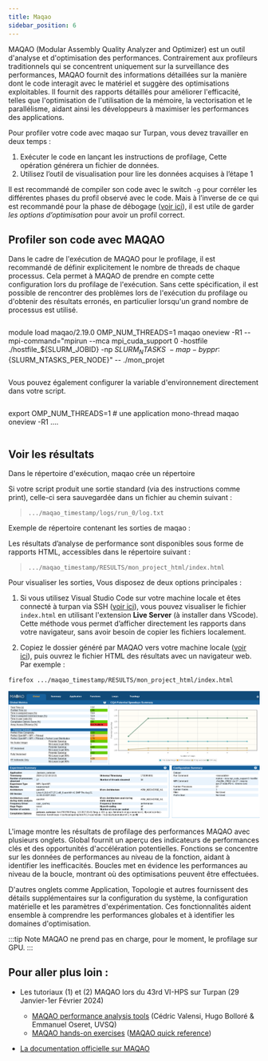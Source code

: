 ```yaml
---
title: Maqao
sidebar_position: 6
---
```

MAQAO (Modular Assembly Quality Analyzer and Optimizer) est un outil d'analyse et d'optimisation des performances. Contrairement aux profileurs traditionnels qui se concentrent uniquement sur la surveillance des performances, MAQAO fournit des informations détaillées sur la manière dont le code interagit avec le matériel et suggère des optimisations exploitables. Il fournit des rapports détaillés pour améliorer l'efficacité, telles que l'optimisation de l'utilisation de la mémoire, la vectorisation et le parallélisme, aidant ainsi les développeurs à maximiser les performances des applications.

Pour profiler votre code avec maqao sur Turpan, vous devez travailler en deux temps :

1. Exécuter le code en lançant les instructions de profilage, Cette opération générera un fichier de données. 
2. Utilisez l’outil de visualisation pour lire les données acquises à l’étape 1

Il est recommandé de compiler son code avec le switch `-g` pour corréler les différentes phases du profil observé avec le code. Mais à l’inverse de ce qui est recommandé pour la phase de débogage ([voir ici](./ddt.md)), il est utile de garder *les options d’optimisation* pour avoir un profil correct.

## Profiler son code avec MAQAO

Dans le cadre de l'exécution de MAQAO pour le profilage, il est recommandé de définir explicitement le nombre de threads de chaque processus. Cela permet à MAQAO de prendre en compte cette configuration lors du profilage de l'exécution. Sans cette spécification, il est possible de rencontrer des problèmes lors de l'exécution du profilage ou d'obtenir des résultats erronés, en particulier lorsqu'un grand nombre de processus est utilisé.

>```
module load maqao/2.19.0
OMP_NUM_THREADS=1 maqao oneview -R1 --mpi-command="mpirun --mca mpi_cuda_support 0 -hostfile ./hostfile_${SLURM_JOBID} -np ${SLURM_NTASKS}  \
-map-by ppr:${SLURM_NTASKS_PER_NODE}" -- ./mon_projet 
>```

Vous pouvez également configurer la variable d'environnement directement dans votre script.  
>```
export OMP_NUM_THREADS=1 # une application mono-thread
maqao oneview -R1 .... 
>```

## Voir les résultats

Dans le répertoire d'exécution, maqao crée un répertoire 

Si votre script produit une sortie standard (via des instructions comme print), celle-ci sera sauvegardée dans un fichier au chemin suivant :
>```
>.../maqao_timestamp/logs/run_0/log.txt
>```

Exemple de répertoire contenant les sorties de maqao :

Les résultats d’analyse de performance sont disponibles sous forme de rapports HTML, accessibles dans le répertoire suivant :
>```
>.../maqao_timestamp/RESULTS/mon_project_html/index.html
>```

Pour visualiser les sorties, Vous disposez de deux options principales :
1. Si vous utilisez Visual Studio Code sur votre machine locale et êtes connecté à turpan via SSH ([voir ici](../connexion/#se-connecter-en-utilisant-vscode)), vous pouvez visualiser le fichier `index.html` en utilisant l'extension **Live Server** (à installer dans VScode). Cette méthode vous permet d’afficher directement les rapports dans votre navigateur, sans avoir besoin de copier les fichiers localement.

2. Copiez le dossier généré par MAQAO vers votre machine locale ([voir ici](../connexion/transfert.md)), puis ouvrez le fichier HTML des résultats avec un navigateur web. Par exemple :
  ```bash
  firefox .../maqao_timestamp/RESULTS/mon_project_html/index.html 
  ```

![Capture d'écran des résultats Maqao ](/img/turpan/maqao_output.png)

L'image montre les résultats de profilage des performances MAQAO avec plusieurs onglets. Global fournit un aperçu des indicateurs de performances clés et des opportunités d'accélération potentielles. Fonctions se concentre sur les données de performances au niveau de la fonction, aidant à identifier les inefficacités. Boucles met en évidence les performances au niveau de la boucle, montrant où des optimisations peuvent être effectuées.

D'autres onglets comme Application, Topologie et autres fournissent des détails supplémentaires sur la configuration du système, la configuration matérielle et les paramètres d'expérimentation. Ces fonctionnalités aident ensemble à comprendre les performances globales et à identifier les domaines d'optimisation.

:::tip Note
MAQAO ne prend pas en charge, pour le moment, le profilage sur GPU.
:::

## Pour aller plus loin :

* Les tutoriaux (1) et (2) MAQAO lors du 43rd VI-HPS sur Turpan (29 Janvier-1er Février 2024)
  * [MAQAO performance analysis tools](https://www.vi-hps.org/cms/upload/material/tw43/MAQAO.pdf) (Cédric Valensi, Hugo Bolloré & Emmanuel Oseret, UVSQ)
  * [MAQAO hands-on exercises](https://www.vi-hps.org/cms/upload/material/tw43/MAQAO_Handson.pdf) ([MAQAO quick reference](https://www.vi-hps.org/cms/upload/material/tw43/MAQAO_QuickReferenceSheet.pdf))

* [La documentation officielle sur MAQAO](http://www.maqao.org/documentation.html)